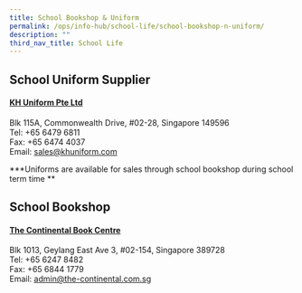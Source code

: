 ```yaml
---
title: School Bookshop & Uniform
permalink: /ops/info-hub/school-life/school-bookshop-n-uniform/
description: ""
third_nav_title: School Life
---
```

## School Uniform Supplier
#### [KH Uniform Pte Ltd](https://www.khuniform.com/)
Blk 115A, Commonwealth Drive, #02-28, Singapore 149596 <br>
Tel: +65 6479 6811 <br>
Fax: +65 6474 4037 <br>
Email: [sales@khuniform.com](sales@khuniform.com) <br>

***Uniforms are available for sales through school bookshop during school term time
**

## School Bookshop
#### [The Continental Book Centre](https://thecontinental.sg/)
Blk 1013, Geylang East Ave 3, #02-154, Singapore 389728 <br>
Tel: +65 6247 8482 <br>
Fax: +65 6844 1779 <br>
Email:&nbsp;[admin@the-continental.com.sg](mailto:admin@the-continental.com.sg)